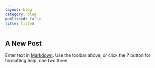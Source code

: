 ```yaml
---
layout: blog
category: blog
published: false
title: titled
---
```

## A New Post

Enter text in [Markdown](http://daringfireball.net/projects/markdown/). Use the toolbar above, or click the **?** button for formatting help. one two three
